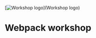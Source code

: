 [![Workshop logo](https://fbcdn-sphotos-c-a.akamaihd.net/hphotos-ak-xap1/v/t1.0-9/14462927_898177223660398_5621353142294193663_n.jpg?_nc_eui2=v1%3AAeFhqtQn8lYPBHXdBgc-zmRX4SyxuOWbrzHGfER6mzIu2LLpRxQEr6SxGfUaBcUvtkJ_JQMqPzqzcCW-iSBG6SptwUiT_5562xs6uCEV7Y4duQ&oh=fb322963b80d25c8da2466bea0b8f5aa&oe=586C3C50&__gda__=1483427980_b474f06db25908a006e970a2f56269a7)](Workshop logo)

# Webpack workshop
